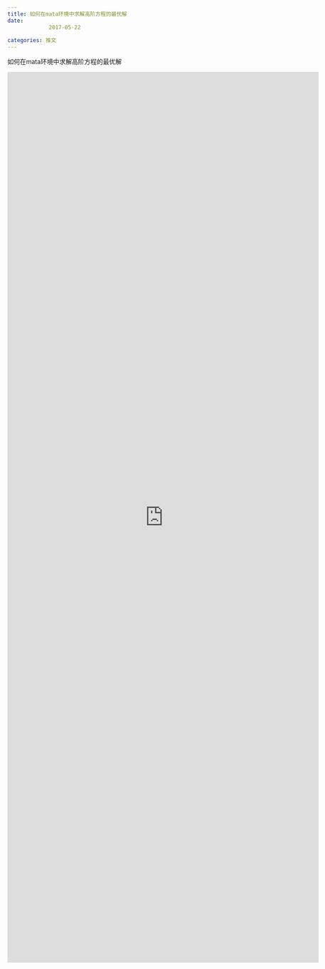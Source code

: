 ```yaml
---
title: 如何在mata环境中求解高阶方程的最优解
date: 
             2017-05-22
            
categories: 推文
---
```

如何在mata环境中求解高阶方程的最优解<!--more-->
<iframe src="http://202.114.234.173:8669/appbbs/Stata_Article/@如何在mata环境中求解高阶方程的最优解.htm" width="700px" height="2000px" scrolling="auto" frameborder=0 ></iframe>